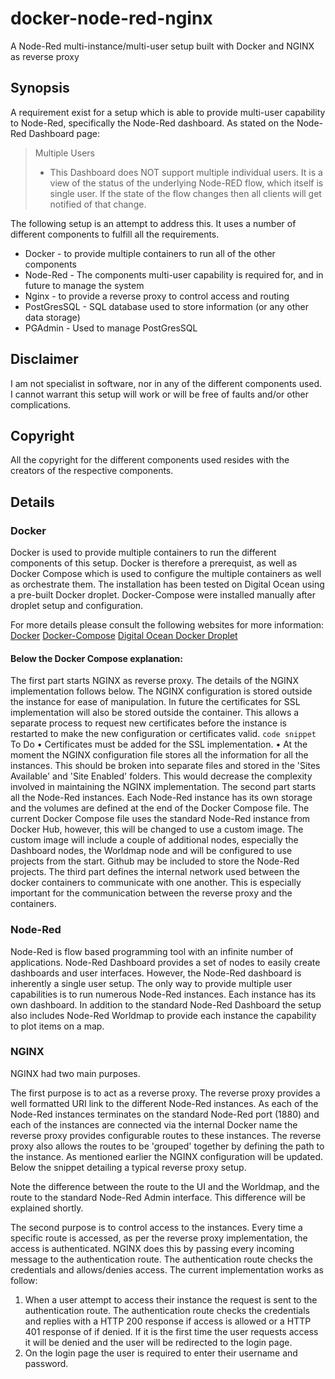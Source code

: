 # docker-node-red-nginx
A Node-Red multi-instance/multi-user setup built with Docker and NGINX as reverse proxy
## Synopsis
A requirement exist for a setup which is able to provide multi-user capability to Node-Red, specifically the Node-Red dashboard. As stated on the Node-Red Dashboard page:

> Multiple Users
> - This Dashboard does NOT support multiple individual users. It is a view of the status of the underlying Node-RED flow, which itself is single user. If the state of the flow changes then all clients will get notified of that change.

The following setup is an attempt to address this. It uses a number of different components to fulfill all the requirements. 

* Docker - to provide multiple containers to run all of the other components
* Node-Red - The components multi-user capability is required for, and in future to manage the system
* Nginx - to provide a reverse proxy to control access and routing
* PostGresSQL - SQL database used to store information (or any other data storage)
* PGAdmin - Used to manage PostGresSQL

## Disclaimer
I am not specialist in software, nor in any of the different components used. I cannot warrant this setup will work or will be free of faults and/or other complications.

## Copyright
All the copyright for the different components used resides with the creators of the respective components.

## Details
### Docker
Docker is used to provide multiple containers to run the different components of this setup. Docker is therefore a prerequist, as well as Docker Compose which is used to configure the multiple containers as well as orchestrate them. The installation has been tested on Digital Ocean using a pre-built Docker droplet. Docker-Compose were installed manually after droplet setup and configuration.

For more details please consult the following websites for more information:
[Docker](https://www.docker.com/)
[Docker-Compose](https://docs.docker.com/compose/)
[Digital Ocean Docker Droplet](https://www.digitalocean.com/products/one-click-apps/docker/)

#### Below the Docker Compose explanation:
The first part starts NGINX as reverse proxy. The details of the NGINX implementation follows below. The NGINX configuration is stored outside the instance for ease of manipulation. In future the certificates for SSL implementation will also be stored outside the container. This allows a separate process to request new certificates before the instance is restarted to make the new configuration or certificates valid.
```code snippet```
To Do
	• Certificates must be added for the SSL implementation.
	• At the moment the NGINX configuration file stores all the information for all the instances. This should be broken into separate files and stored in the 'Sites Available' and 'Site Enabled' folders. This would decrease the complexity involved in maintaining the NGINX implementation.
The second part starts all the Node-Red instances. Each Node-Red instance has its own storage and the volumes are defined at the end of the Docker Compose file. The current Docker Compose file uses the standard Node-Red instance from Docker Hub, however, this will be changed to use a custom image. The custom image will include a couple of additional nodes, especially the Dashboard nodes, the Worldmap node and will be configured to use projects from the start. Github may be included to store the Node-Red projects. 
The third part defines the internal network used between the docker containers to communicate with one another. This is especially important for the communication between the reverse proxy and the containers. 

### Node-Red
Node-Red is flow based programming tool with an infinite number of applications. Node-Red Dashboard provides a set of nodes to easily create dashboards and user interfaces. However, the Node-Red dashboard is inherently a single user setup. The only way to provide multiple user capabilities is to run numerous Node-Red instances. Each instance has its own dashboard. In addition to the standard Node-Red Dashboard the setup also includes Node-Red Worldmap to provide each instance the capability to plot items on a map.

### NGINX
NGINX had two main purposes. 

The first purpose is to act as a reverse proxy. The reverse proxy provides a well formatted URI link to the different Node-Red instances. As each of the Node-Red instances terminates on the standard Node-Red port (1880) and each of the instances are connected via the internal Docker name the reverse proxy provides configurable routes to these instances. The reverse proxy also allows the routes to be 'grouped' together by defining the path to the instance. As mentioned earlier the NGINX configuration will be updated. Below the snippet detailing a typical reverse proxy setup. 

Note the difference between the route to the UI and the Worldmap, and the route to the standard Node-Red Admin interface. This difference will be explained shortly.

The second purpose is to control access to the instances. Every time a specific route is accessed, as per the reverse proxy implementation, the access is authenticated. NGINX does this by passing every incoming message to the authentication route. The authentication route checks the credentials and allows/denies access. 
The current implementation works as follow:
1. When a user attempt to access their instance the request is sent to the authentication route. The authentication route checks the credentials and replies with a HTTP 200 response if access is allowed or a HTTP 401 response of if denied. If it is the first time the user requests access it will be denied and the user will be redirected to the login page.
1. On the login page the user is required to enter their username and password. 

